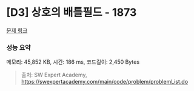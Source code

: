 # [D3] 상호의 배틀필드 - 1873 

[문제 링크](https://swexpertacademy.com/main/code/problem/problemDetail.do?contestProbId=AV5LyE7KD2ADFAXc) 

### 성능 요약

메모리: 45,852 KB, 시간: 186 ms, 코드길이: 2,450 Bytes



> 출처: SW Expert Academy, https://swexpertacademy.com/main/code/problem/problemList.do